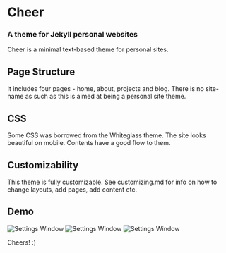 # Cheer
### A theme for Jekyll personal websites
Cheer is a minimal text-based theme for personal sites.

## Page Structure
It includes four pages - home, about, projects and blog. There is no site-name as such as this is aimed at being a personal site theme. 

## CSS
Some CSS was borrowed from the Whiteglass theme. The site looks beautiful on mobile. Contents have a good flow to them. 

## Customizability
This theme is fully customizable. See customizing.md for info on how to change layouts, add pages, add content etc.

## Demo

![Settings Window](https://raw.github.com/archit-p/cheer-gh-pages/master/screenshots/home.png)
![Settings Window](https://raw.github.com/archit-p/cheer-gh-pages/master/screenshots/projects.png)
![Settings Window](https://raw.github.com/archit-p/cheer-gh-pages/master/screenshots/blog.png)

Cheers! :)
